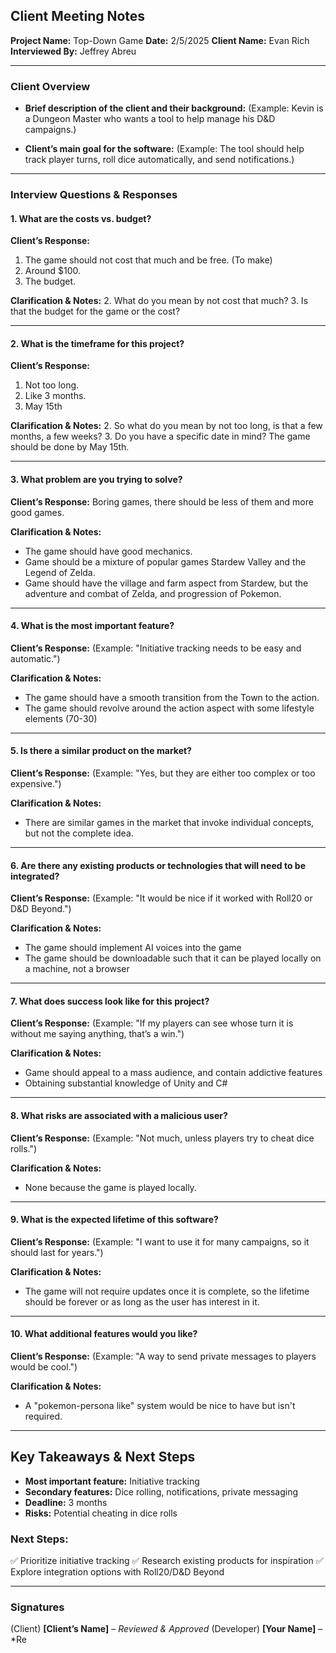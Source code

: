 ## Client Meeting Notes

**Project Name:** Top-Down Game
**Date:** 2/5/2025
**Client Name:** Evan Rich
**Interviewed By:** Jeffrey Abreu

---

### **Client Overview**
- **Brief description of the client and their background:**
  (Example: Kevin is a Dungeon Master who wants a tool to help manage his D&D campaigns.)

- **Client’s main goal for the software:**
  (Example: The tool should help track player turns, roll dice automatically, and send notifications.)

---

### **Interview Questions & Responses**

#### **1. What are the costs vs. budget?**
**Client’s Response:**
1. The game should not cost that much and be free. (To make)
2. Around $100.
3. The budget.

**Clarification & Notes:**
2. What do you mean by not cost that much?
3. Is that the budget for the game or the cost?

---

#### **2. What is the timeframe for this project?**
**Client’s Response:**
1. Not too long.
2. Like 3 months.
3. May 15th

**Clarification & Notes:**
2. So what do you mean by not too long, is that a few months, a few weeks?
3. Do you have a specific date in mind?
The game should be done by May 15th.

---

#### **3. What problem are you trying to solve?**
**Client’s Response:**
Boring games, there should be less of them and more good games.

**Clarification & Notes:**
- The game should have good mechanics.
- Game should be a mixture of popular games Stardew Valley and the Legend of Zelda.
- Game should have the village and farm aspect from Stardew, but the adventure and combat of Zelda, and progression of Pokemon.
---

#### **4. What is the most important feature?**
**Client’s Response:**
(Example: "Initiative tracking needs to be easy and automatic.")

**Clarification & Notes:**
- The game should have a smooth transition from the Town to the action.
- The game should revolve around the action aspect with some lifestyle elements (70-30)

---

#### **5. Is there a similar product on the market?**
**Client’s Response:**
(Example: "Yes, but they are either too complex or too expensive.")

**Clarification & Notes:**
- There are similar games in the market that invoke individual concepts, but not the complete idea.
  

---

#### **6. Are there any existing products or technologies that will need to be integrated?**
**Client’s Response:**
(Example: "It would be nice if it worked with Roll20 or D&D Beyond.")

**Clarification & Notes:**
- The game should implement AI voices into the game
- The game should be downloadable such that it can be played locally on a machine, not a browser
---

#### **7. What does success look like for this project?**
**Client’s Response:**
(Example: "If my players can see whose turn it is without me saying anything, that’s a win.")

**Clarification & Notes:**
- Game should appeal to a mass audience, and contain addictive features
- Obtaining substantial knowledge of Unity and C#

---

#### **8. What risks are associated with a malicious user?**
**Client’s Response:**
(Example: "Not much, unless players try to cheat dice rolls.")

**Clarification & Notes:**
- None because the game is played locally.


---

#### **9. What is the expected lifetime of this software?**
**Client’s Response:**
(Example: "I want to use it for many campaigns, so it should last for years.")

**Clarification & Notes:**
- The game will not require updates once it is complete, so the lifetime should be forever or as long as the user has interest in it.

---

#### **10. What additional features would you like?**
**Client’s Response:**
(Example: "A way to send private messages to players would be cool.")

**Clarification & Notes:**
- A "pokemon-persona like" system would be nice to have but isn't required.

---

## **Key Takeaways & Next Steps**
- **Most important feature:** Initiative tracking
- **Secondary features:** Dice rolling, notifications, private messaging
- **Deadline:** 3 months
- **Risks:** Potential cheating in dice rolls

### **Next Steps:**
✅ Prioritize initiative tracking
✅ Research existing products for inspiration
✅ Explore integration options with Roll20/D&D Beyond

---

### **Signatures**
(Client) **[Client’s Name]** – *Reviewed & Approved*
(Developer) **[Your Name]** – *Re
